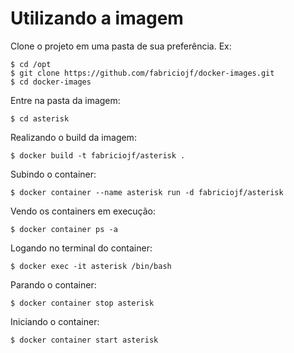 # Utilizando a imagem

Clone o projeto em uma pasta de sua preferência. Ex:

```console
$ cd /opt
$ git clone https://github.com/fabriciojf/docker-images.git
$ cd docker-images
```

Entre na pasta da imagem:

```console
$ cd asterisk
```

Realizando o build da imagem:

```console
$ docker build -t fabriciojf/asterisk .
```

Subindo o container:

```console
$ docker container --name asterisk run -d fabriciojf/asterisk
```

Vendo os containers em execução:

```console
$ docker container ps -a
```

Logando no terminal do container:

```console
$ docker exec -it asterisk /bin/bash
```

Parando o container:

```console
$ docker container stop asterisk
```

Iniciando o container:

```console
$ docker container start asterisk
```